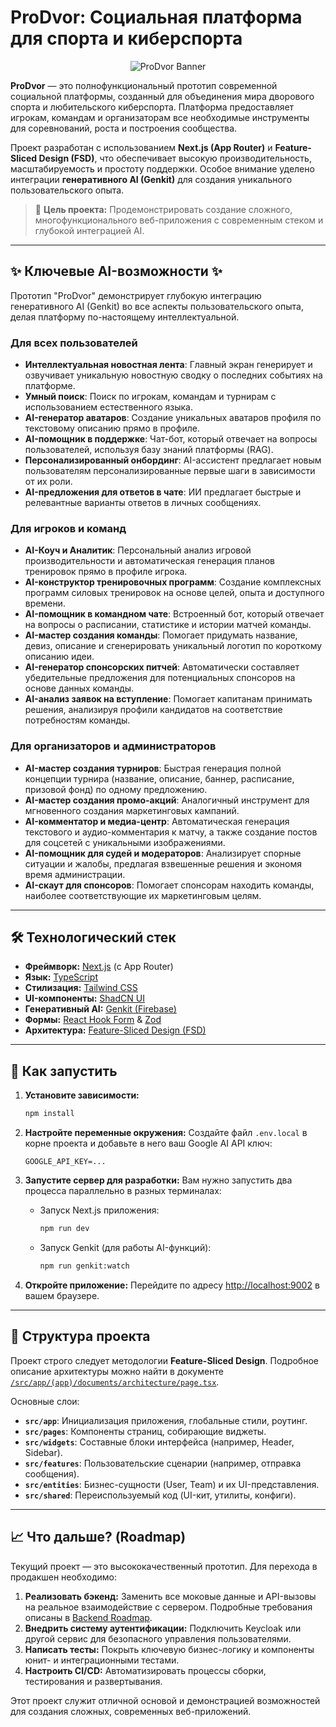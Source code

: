 # ProDvor: Социальная платформа для спорта и киберспорта

<p align="center">
  <img src="https://placehold.co/800x400.png" alt="ProDvor Banner" data-ai-hint="esports sports montage">
</p>

**ProDvor** — это полнофункциональный прототип современной социальной платформы, созданный для объединения мира дворового спорта и любительского киберспорта. Платформа предоставляет игрокам, командам и организаторам все необходимые инструменты для соревнований, роста и построения сообщества.

Проект разработан с использованием **Next.js (App Router)** и **Feature-Sliced Design (FSD)**, что обеспечивает высокую производительность, масштабируемость и простоту поддержки. Особое внимание уделено интеграции **генеративного AI (Genkit)** для создания уникального пользовательского опыта.

> 🚀 **Цель проекта:** Продемонстрировать создание сложного, многофункционального веб-приложения с современным стеком и глубокой интеграцией AI.

---

## ✨ Ключевые AI-возможности ✨

Прототип "ProDvor" демонстрирует глубокую интеграцию генеративного AI (Genkit) во все аспекты пользовательского опыта, делая платформу по-настоящему интеллектуальной.

### Для всех пользователей
- **Интеллектуальная новостная лента**: Главный экран генерирует и озвучивает уникальную новостную сводку о последних событиях на платформе.
- **Умный поиск**: Поиск по игрокам, командам и турнирам с использованием естественного языка.
- **AI-генератор аватаров**: Создание уникальных аватаров профиля по текстовому описанию прямо в профиле.
- **AI-помощник в поддержке**: Чат-бот, который отвечает на вопросы пользователей, используя базу знаний платформы (RAG).
- **Персонализированный онбординг**: AI-ассистент предлагает новым пользователям персонализированные первые шаги в зависимости от их роли.
- **AI-предложения для ответов в чате**: ИИ предлагает быстрые и релевантные варианты ответов в личных сообщениях.

### Для игроков и команд
- **AI-Коуч и Аналитик**: Персональный анализ игровой производительности и автоматическая генерация планов тренировок прямо в профиле игрока.
- **AI-конструктор тренировочных программ**: Создание комплексных программ силовых тренировок на основе целей, опыта и доступного времени.
- **AI-помощник в командном чате**: Встроенный бот, который отвечает на вопросы о расписании, статистике и истории матчей команды.
- **AI-мастер создания команды**: Помогает придумать название, девиз, описание и сгенерировать уникальный логотип по короткому описанию идеи.
- **AI-генератор спонсорских питчей**: Автоматически составляет убедительные предложения для потенциальных спонсоров на основе данных команды.
- **AI-анализ заявок на вступление**: Помогает капитанам принимать решения, анализируя профили кандидатов на соответствие потребностям команды.

### Для организаторов и администраторов
- **AI-мастер создания турниров**: Быстрая генерация полной концепции турнира (название, описание, баннер, расписание, призовой фонд) по одному предложению.
- **AI-мастер создания промо-акций**: Аналогичный инструмент для мгновенного создания маркетинговых кампаний.
- **AI-комментатор и медиа-центр**: Автоматическая генерация текстового и аудио-комментария к матчу, а также создание постов для соцсетей с уникальными изображениями.
- **AI-помощник для судей и модераторов**: Анализирует спорные ситуации и жалобы, предлагая взвешенные решения и экономя время администрации.
- **AI-скаут для спонсоров**: Помогает спонсорам находить команды, наиболее соответствующие их маркетинговым целям.

---

## 🛠️ Технологический стек

- **Фреймворк:** [Next.js](https://nextjs.org/) (с App Router)
- **Язык:** [TypeScript](https://www.typescriptlang.org/)
- **Стилизация:** [Tailwind CSS](https://tailwindcss.com/)
- **UI-компоненты:** [ShadCN UI](https://ui.shadcn.com/)
- **Генеративный AI:** [Genkit (Firebase)](https://firebase.google.com/docs/genkit)
- **Формы:** [React Hook Form](https://react-hook-form.com/) & [Zod](https://zod.dev/)
- **Архитектура:** [Feature-Sliced Design (FSD)](https://feature-sliced.design/)

---

## 🚀 Как запустить

1.  **Установите зависимости:**
    ```bash
    npm install
    ```

2.  **Настройте переменные окружения:**
    Создайте файл `.env.local` в корне проекта и добавьте в него ваш Google AI API ключ:
    ```
    GOOGLE_API_KEY=...
    ```

3.  **Запустите сервер для разработки:**
    Вам нужно запустить два процесса параллельно в разных терминалах:

    *   Запуск Next.js приложения:
        ```bash
        npm run dev
        ```
    *   Запуск Genkit (для работы AI-функций):
        ```bash
        npm run genkit:watch
        ```

4.  **Откройте приложение:**
    Перейдите по адресу [http://localhost:9002](http://localhost:9002) в вашем браузере.

---

## 📂 Структура проекта

Проект строго следует методологии **Feature-Sliced Design**. Подробное описание архитектуры можно найти в документе [`/src/app/(app)/documents/architecture/page.tsx`](./src/app/(app)/documents/architecture/page.tsx).

Основные слои:
- **`src/app`**: Инициализация приложения, глобальные стили, роутинг.
- **`src/pages`**: Компоненты страниц, собирающие виджеты.
- **`src/widgets`**: Составные блоки интерфейса (например, Header, Sidebar).
- **`src/features`**: Пользовательские сценарии (например, отправка сообщения).
- **`src/entities`**: Бизнес-сущности (User, Team) и их UI-представления.
- **`src/shared`**: Переиспользуемый код (UI-кит, утилиты, конфиги).

---

## 📈 Что дальше? (Roadmap)

Текущий проект — это высококачественный прототип. Для перехода в продакшен необходимо:
1.  **Реализовать бэкенд:** Заменить все моковые данные и API-вызовы на реальное взаимодействие с сервером. Подробные требования описаны в [Backend Roadmap](./src/app/(app)/documents/backend-roadmap/page.tsx).
2.  **Внедрить систему аутентификации:** Подключить Keycloak или другой сервис для безопасного управления пользователями.
3.  **Написать тесты:** Покрыть ключевую бизнес-логику и компоненты юнит- и интеграционными тестами.
4.  **Настроить CI/CD:** Автоматизировать процессы сборки, тестирования и развертывания.

Этот проект служит отличной основой и демонстрацией возможностей для создания сложных, современных веб-приложений.
